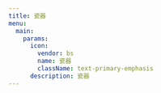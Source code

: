 ```yaml
---
title: 瓷器
menu:
  main:
    params:
      icon:
        vendor: bs
        name: 瓷器
        className: text-primary-emphasis
      description: 瓷器
---
```

